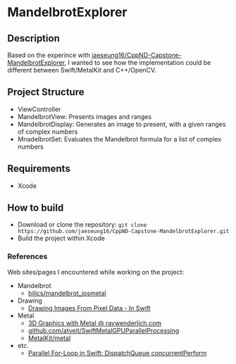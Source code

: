 # MandelbrotExplorer

## Description

Based on the experince with [jaeseung16/CppND-Capstone-MandelbrotExplorer](https://github.com/jaeseung16/CppND-Capstone-MandelbrotExplorer), I wanted to see how the implementation could be different between Swift/MetalKit and C++/OpenCV.

## Project Structure

- ViewController
- MandelbrotView: Presents images and ranges
- MandelbrotDisplay: Generates an image to present, with a given ranges of complex numbers
- MnadelbrotSet: Evaluates the Mandelbrot formula for a list of complex numbers

## Requirements

- Xcode


## How to build

- Download or clone the repository: `git clone https://github.com/jaeseung16/CppND-Capstone-MandelbrotExplorer.git`
- Build the project within Xcode


### References

Web sites/pages I encountered while working on the project:

- Mandelbrot
  - [bilics/mandelbrot_iosmetal](https://github.com/bilics/mandelbrot_iosmetal/blob/master/mandelbrot_metal/Mandelbrot.swift)
- Drawing
  - [Drawing Images From Pixel Data - In Swift](https://blog.human-friendly.com/drawing-images-from-pixel-data-in-swift)
- Metal
  - [3D Graphics with Metal @ raywenderlich.com](https://www.raywenderlich.com/1258241-3d-graphics-with-metal)
  - [github.com/atveit/SwiftMetalGPUParallelProcessing](https://github.com/atveit/SwiftMetalGPUParallelProcessing/blob/master/SwiftMetalProcessing/ViewController.swift)
  - [MetalKit/metal](https://github.com/MetalKit/metal/blob/master/raytracing/Shaders.metal)
- etc.
  - [Parallel For-Loop in Swift: DispatchQueue concurrentPerform](https://touren.github.io/2019/02/22/ConcurrentPerform_In_Swift.html)
